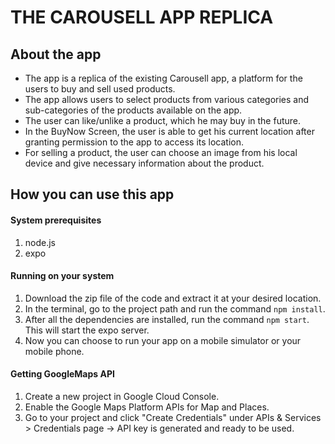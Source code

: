 # THE CAROUSELL APP REPLICA

## About the app
- The app is a replica of the existing Carousell app, a platform for the users to buy and sell used products.
- The app allows users to select products from various categories and sub-categories of the products available on the app.
- The user can like/unlike a product, which he may buy in the future.
- In the BuyNow Screen, the user is able to get his current location after granting permission to the app to access its location.
- For selling a product, the user can choose an image from his local device and give necessary information about the product.

## How you can use this app
#### System prerequisites
1. node.js
2. expo 

#### Running on your system
1. Download the zip file of the code and extract it at your desired location.
2. In the terminal, go to the project path and run the command `npm install`.
3. After all the dependencies are installed, run the command `npm start`. This will start the expo server.
4. Now you can choose to run your app on a mobile simulator or your mobile phone.

#### Getting GoogleMaps API
1. Create a new project in Google Cloud Console.
2. Enable the Google Maps Platform APIs for Map and Places.
3. Go to your project and click "Create Credentials" under APIs & Services > Credentials page -> API key is generated and ready to be used.
